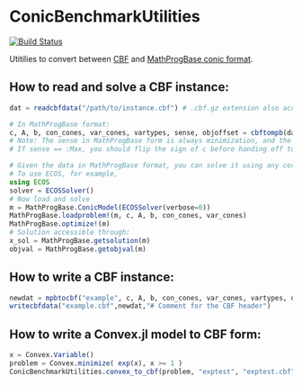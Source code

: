 # ConicBenchmarkUtilities

[![Build Status](https://travis-ci.org/mlubin/ConicBenchmarkUtilities.jl.svg?branch=master)](https://travis-ci.org/mlubin/ConicBenchmarkUtilities.jl)

Utitilies to convert between [CBF](http://cblib.zib.de/) and [MathProgBase conic format](http://mathprogbasejl.readthedocs.io/en/latest/conic.html).

## How to read and solve a CBF instance:

```jl
dat = readcbfdata("/path/to/instance.cbf") # .cbf.gz extension also accepted

# In MathProgBase format:
c, A, b, con_cones, var_cones, vartypes, sense, objoffset = cbftompb(dat)
# Note: The sense in MathProgBase form is always minimization, and the objective offset is zero.
# If sense == :Max, you should flip the sign of c before handing off to a solver.

# Given the data in MathProgBase format, you can solve it using any corresponding solver which supports the cones present in the problem.
# To use ECOS, for example,
using ECOS
solver = ECOSSolver()
# Now load and solve
m = MathProgBase.ConicModel(ECOSSolver(verbose=0))
MathProgBase.loadproblem!(m, c, A, b, con_cones, var_cones)
MathProgBase.optimize!(m)
# Solution accessible through:
x_sol = MathProgBase.getsolution(m)
objval = MathProgBase.getobjval(m)
```

## How to write a CBF instance:

```jl
newdat = mpbtocbf("example", c, A, b, con_cones, var_cones, vartypes, dat.sense)
writecbfdata("example.cbf",newdat,"# Comment for the CBF header")
```

## How to write a Convex.jl model to CBF form:

```jl
x = Convex.Variable()
problem = Convex.minimize( exp(x), x >= 1 )
ConicBenchmarkUtilities.convex_to_cbf(problem, "exptest", "exptest.cbf")
```
